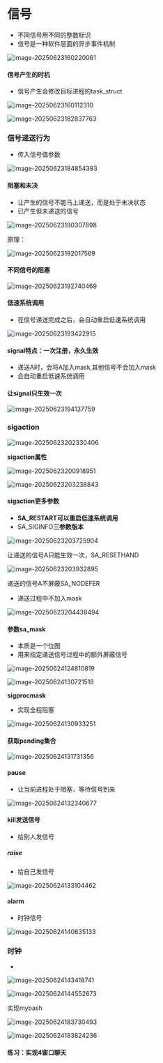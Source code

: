 # 信号

- 不同信号用不同的整数标识
- 信号是一种软件层面的异步事件机制

![image-20250623160220061](C:\Users\LIYUFENG\AppData\Roaming\Typora\typora-user-images\image-20250623160220061.png)

#### 信号产生的时机

- 信号产生会修改目标进程的task_struct

![image-20250623160112310](C:\Users\LIYUFENG\AppData\Roaming\Typora\typora-user-images\image-20250623160112310.png)

![image-20250623182837763](C:\Users\LIYUFENG\AppData\Roaming\Typora\typora-user-images\image-20250623182837763.png)

### 信号递送行为

- 传入信号值参数

![image-20250623184854393](C:\Users\LIYUFENG\AppData\Roaming\Typora\typora-user-images\image-20250623184854393.png)

#### 阻塞和未决

- 让产生的信号不能马上递送，而是处于未决状态
- 已产生但未递送的信号

![image-20250623190307898](C:\Users\LIYUFENG\AppData\Roaming\Typora\typora-user-images\image-20250623190307898.png)

原理：

![image-20250623192017569](C:\Users\LIYUFENG\AppData\Roaming\Typora\typora-user-images\image-20250623192017569.png)

#### 不同信号的阻塞

![image-20250623192740469](C:\Users\LIYUFENG\AppData\Roaming\Typora\typora-user-images\image-20250623192740469.png)

#### 低速系统调用

- 在信号递送完成之后，会自动重启低速系统调用

![image-20250623193422915](C:\Users\LIYUFENG\AppData\Roaming\Typora\typora-user-images\image-20250623193422915.png)

#### signal特点：一次注册，永久生效

- 递送A时，会将A加入mask,其他信号不会加入mask
- 会自动重启低速系统调用

#### 让signal只生效一次

![image-20250623194137759](C:\Users\LIYUFENG\AppData\Roaming\Typora\typora-user-images\image-20250623194137759.png)

### sigaction

![image-20250623202330406](C:\Users\LIYUFENG\AppData\Roaming\Typora\typora-user-images\image-20250623202330406.png)



**sigaction属性**

![image-20250623200918951](C:\Users\LIYUFENG\AppData\Roaming\Typora\typora-user-images\image-20250623200918951.png)

![image-20250623203238843](C:\Users\LIYUFENG\AppData\Roaming\Typora\typora-user-images\image-20250623203238843.png)



#### sigaction更多参数  

- **SA_RESTART可以重启低速系统调用**
- SA_SIGINFO**三参数版本**

![image-20250623203725904](C:\Users\LIYUFENG\AppData\Roaming\Typora\typora-user-images\image-20250623203725904.png)

让递送的信号A只能生效一次，SA_RESETHAND

![image-20250623203932895](C:\Users\LIYUFENG\AppData\Roaming\Typora\typora-user-images\image-20250623203932895.png)

递送的信号A不屏蔽SA_NODEFER

- 递送过程中不加入mask

![image-20250623204438494](C:\Users\LIYUFENG\AppData\Roaming\Typora\typora-user-images\image-20250623204438494.png)

#### 参数sa_mask

- 本质是一个位图
- 用来指定递送信号过程中的额外屏蔽信号

![image-20250624124810819](C:\Users\LIYUFENG\AppData\Roaming\Typora\typora-user-images\image-20250624124810819.png)



![image-20250624130721518](C:\Users\LIYUFENG\AppData\Roaming\Typora\typora-user-images\image-20250624130721518.png)

**sigprocmask**

- 实现全程阻塞

![image-20250624130933251](C:\Users\LIYUFENG\AppData\Roaming\Typora\typora-user-images\image-20250624130933251.png)



#### 获取pending集合

![image-20250624131731356](C:\Users\LIYUFENG\AppData\Roaming\Typora\typora-user-images\image-20250624131731356.png)

#### pause

- 让当前进程处于阻塞，等待信号到来

![image-20250624132340677](C:\Users\LIYUFENG\AppData\Roaming\Typora\typora-user-images\image-20250624132340677.png)



#### kill发送信号

- 给别人发信号

##### raise

- 给自己发信号

![image-20250624133104462](C:\Users\LIYUFENG\AppData\Roaming\Typora\typora-user-images\image-20250624133104462.png)

#### alarm

- 时钟信号

![image-20250624140635133](C:\Users\LIYUFENG\AppData\Roaming\Typora\typora-user-images\image-20250624140635133.png)

### 时钟

- 

![image-20250624143418741](C:\Users\LIYUFENG\AppData\Roaming\Typora\typora-user-images\image-20250624143418741.png)

![image-20250624144552673](C:\Users\LIYUFENG\AppData\Roaming\Typora\typora-user-images\image-20250624144552673.png)

实现mybash

![image-20250624183730493](C:\Users\LIYUFENG\AppData\Roaming\Typora\typora-user-images\image-20250624183730493.png)

![image-20250624183824236](C:\Users\LIYUFENG\AppData\Roaming\Typora\typora-user-images\image-20250624183824236.png)

#### 练习：实现4窗口聊天

